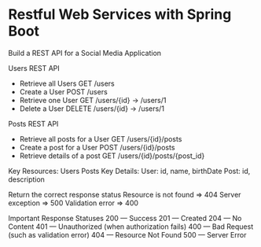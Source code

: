 # Restful Web Services with Spring Boot

Build a REST API for a Social Media
Application
 
Users REST API
+ Retrieve all Users
	GET /users
+ Create a User
	POST /users
+ Retrieve one User
	GET /users/{id} -> /users/1
+ Delete a User
	DELETE /users/{id} -> /users/1 

Posts REST API
+ Retrieve all posts for a User
    GET /users/{id}/posts
+ Create a post for a User
    POST /users/{id}/posts
+ Retrieve details of a post
    GET /users/{id}/posts/{post_id}

Key Resources: 
Users
Posts
Key Details:
User: id, name, birthDate
Post: id, description

Return the correct response status
Resource is not found => 404 
Server exception => 500 
Validation error => 400

Important Response Statuses 200 — Success
201 — Created
204 — No Content
401 — Unauthorized (when authorization fails) 400 — Bad Request (such as validation error) 404 — Resource Not Found
500 — Server Error